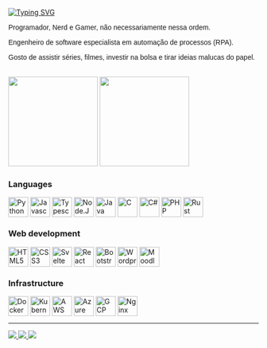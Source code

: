 [![Typing SVG](https://readme-typing-svg.demolab.com?font=Fira+Code&pause=1000&color=006AFF&width=435&lines=-%3E+Bem+vindo+ao+meu+perfil)](https://git.io/typing-svg)

<font face="Arial">
  <p align="left">Programador, Nerd e Gamer, não necessariamente nessa ordem.</p>
  <p align="left">Engenheiro de software especialista em automação de processos (RPA).</p>
  <p align="left">Gosto de assistir séries, filmes, investir na bolsa e tirar ideias malucas do papel.</p>
</font>

<br/>
  
<div>
  <img height="180em" src="https://github-readme-stats.vercel.app/api?username=DanielMiret&show_icons=true&theme=transparent&include_all_commits=true&count_private=true"/>
  <img height="180em" src="https://github-readme-stats.vercel.app/api/top-langs/?username=DanielMiret&layout=compact&langs_count=16&theme=transparent"/>
</div>

<div style="display: inline_block">
  <h3>Languages</h3>
  <img align="center" height="40" width="40" src="https://cdn.jsdelivr.net/gh/devicons/devicon/icons/python/python-original.svg" title="Python"/>
  <img align="center" height="40" width="40" src="https://cdn.jsdelivr.net/gh/devicons/devicon/icons/javascript/javascript-original.svg" title="Javascript"/>
  <img align="center" height="40" width="40" src="https://cdn.jsdelivr.net/gh/devicons/devicon/icons/typescript/typescript-original.svg" title="Typescript"/>
  <img align="center" height="40" width="40" src="https://cdn.jsdelivr.net/gh/devicons/devicon/icons/nodejs/nodejs-original.svg" title="Node.JS"/>
  <img align="center" height="40" width="40" src="https://cdn.jsdelivr.net/gh/devicons/devicon/icons/java/java-original.svg" title="Java"/>    
  <img align="center" height="40" width="40" src="https://cdn.jsdelivr.net/gh/devicons/devicon/icons/c/c-original.svg" title="C"/>
  <img align="center" height="40" width="40" src="https://cdn.jsdelivr.net/gh/devicons/devicon/icons/csharp/csharp-original.svg" title="C#"/>
  <img align="center" height="40" width="40" src="https://cdn.jsdelivr.net/gh/devicons/devicon/icons/php/php-original.svg" title="PHP"/>
  <img align="center" height="40" width="40" src="https://cdn.jsdelivr.net/gh/devicons/devicon/icons/rust/rust-plain.svg" title="Rust"/>

  <h3>Web development</h3>
  <img align="center" height="40" width="40" src="https://cdn.jsdelivr.net/gh/devicons/devicon/icons/html5/html5-original-wordmark.svg" title="HTML5"/>
  <img align="center" height="40" width="40" src="https://cdn.jsdelivr.net/gh/devicons/devicon/icons/css3/css3-original-wordmark.svg" title="CSS3"/>
  <img align="center" height="40" width="40" src="https://cdn.jsdelivr.net/gh/devicons/devicon/icons/svelte/svelte-original.svg" title="Svelte"/>
  <img align="center" height="40" width="40" src="https://cdn.jsdelivr.net/gh/devicons/devicon/icons/react/react-original.svg" title="React"/>
  <img align="center" height="40" width="40" src="https://cdn.jsdelivr.net/gh/devicons/devicon/icons/bootstrap/bootstrap-original.svg" title="Bootstrap"/>
  <img align="center" height="40" width="40" src="https://cdn.jsdelivr.net/gh/devicons/devicon/icons/wordpress/wordpress-original.svg" title="Wordpress"/>
  <img align="center" height="40" width="40" src="https://cdn.jsdelivr.net/gh/devicons/devicon/icons/moodle/moodle-original-wordmark.svg" title="Moodle"/>
          
  <h3>Infrastructure</h3>
  <img align="center" height="40" width="40" src="https://cdn.jsdelivr.net/gh/devicons/devicon/icons/docker/docker-original-wordmark.svg" title="Docker"/>
  <img align="center" height="40" width="40" src="https://cdn.jsdelivr.net/gh/devicons/devicon/icons/kubernetes/kubernetes-plain-wordmark.svg" title="Kubernets"/>      
  <img align="center" height="40" width="40" src="https://cdn.jsdelivr.net/gh/devicons/devicon/icons/amazonwebservices/amazonwebservices-original-wordmark.svg" title="AWS"/>
  <img align="center" height="40" width="40" src="https://cdn.jsdelivr.net/gh/devicons/devicon/icons/azure/azure-original-wordmark.svg" title="Azure"/>
  <img align="center" height="40" width="40" src="https://cdn.jsdelivr.net/gh/devicons/devicon/icons/googlecloud/googlecloud-original-wordmark.svg" title="GCP"/>
  <img align="center" height="40" width="40" src="https://cdn.jsdelivr.net/gh/devicons/devicon/icons/nginx/nginx-original.svg" title="Nginx"/>                 
</div>

<hr/>

<div>
  <a href="mailto:danielmiretn@gmail.com" target="_blank">
    <img src="https://img.shields.io/badge/Gmail-c71610?style=for-the-badge&logo=gmail&logoColor=white"/>
  </a>
  <a href="https://www.linkedin.com/in/dantti/" target="_blank">
    <img src="https://img.shields.io/badge/-Linkedin-0e76a8?style=for-the-badge&logo=instagram&logoColor=white" />
  </a>
   <a href="https://steamcommunity.com/id/Dantti/" target="_blank">
    <img src="https://img.shields.io/badge/-Steam-151515?style=for-the-badge&logo=steam&logoColor=white" />
  </a>
</div>
